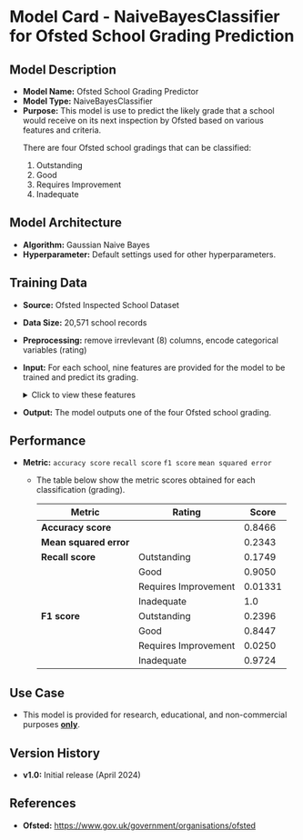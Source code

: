 # Model Card - NaiveBayesClassifier for Ofsted School Grading Prediction

## Model Description

- **Model Name:** Ofsted School Grading Predictor
- **Model Type:** NaiveBayesClassifier
- **Purpose:** This model is use to predict the likely grade that a school would receive on its next inspection by Ofsted based on various features and criteria. 
   <p>
    There are four Ofsted school gradings that can be classified:
    <ol type="1">
    <li>Outstanding</li>
    <li>Good</li>
    <li>Requires Improvement</li>
    <li>Inadequate</li>
    </ol>
   </p>

## Model Architecture

- **Algorithm:** Gaussian Naive Bayes
- **Hyperparameter:** Default settings used for other hyperparameters.

## Training Data

- **Source:** Ofsted Inspected School Dataset
- **Data Size:** 20,571 school records
- **Preprocessing:** remove irrevlevant (8) columns, encode categorical variables (rating)
- **Input:** For each school, nine features are provided for the model to be trained and predict its grading.
   <details>
  <summary>Click to view these features</summary>
    <p>
    <ol type="1">
    <li>Gender Type - girls, boys, mixed</li>
    <li>Religious Ethos - Church of England, Roman Catholic, Other religion and non-faith</li>
    <li>Percentage of Pupils who are Boys</li>
    <li>Percentage of Pupils who are Girls</li>
    <li>Percentage of Pupils who have Enhance Health Care plan</li>
    <li>Percentage of Pupils who have Special Education Needs</li>
    <li>Percentage of Pupils who receive Free School Meals</li>
    <li>Percentage of Pupils who first language is English</li>
    <li>Percentage of Pupils who first language is not English</li>
    </ol>
    </p>
   </details>

- **Output:** The model outputs one of the four Ofsted school grading.

## Performance

- **Metric:** `accuracy score` `recall score` `f1 score` `mean squared error`

   <p>

   - The table below show the metric scores obtained for each classification (grading).

     <div>

       | Metric | Rating | Score |
       | --- | -- | --- |
       | **Accuracy score** | &nbsp; | 0.8466 |
       | **Mean squared error** | &nbsp; | 0.2343 |
       | **Recall score** | Outstanding | 0.1749 |
       | &nbsp; | Good | 0.9050 |
       | &nbsp; | Requires Improvement | 0.01331 |
       | &nbsp; | Inadequate | 1.0 |
       | **F1 score** | Outstanding | 0.2396 |
       | &nbsp; | Good | 0.8447 |
       | &nbsp; | Requires Improvement | 0.0250 |
       | &nbsp; | Inadequate | 0.9724 |

     </div>

   </p>

## Use Case

- This model is provided for research, educational, and non-commercial purposes <b><u>only</u></b>.

## Version History

- **v1.0:**  Initial release (April 2024)

## References

- **Ofsted:** https://www.gov.uk/government/organisations/ofsted
